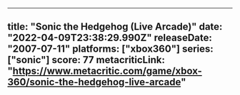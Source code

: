 
---
title: "Sonic the Hedgehog (Live Arcade)"
date: "2022-04-09T23:38:29.990Z"
releaseDate: "2007-07-11"
platforms: ["xbox360"]
series: ["sonic"]
score: 77
metacriticLink: "https://www.metacritic.com/game/xbox-360/sonic-the-hedgehog-live-arcade"
---
